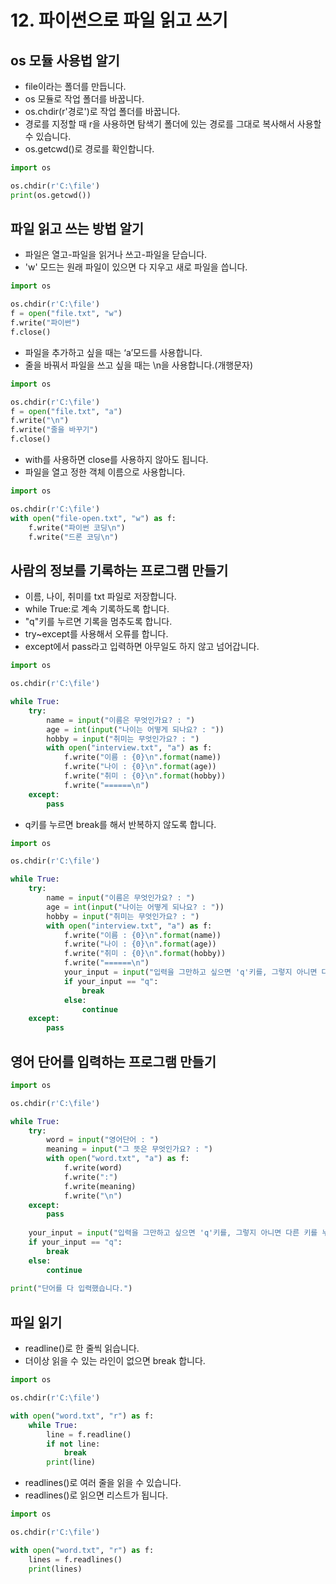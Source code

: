 # 12. 파이썬으로 파일 읽고 쓰기
## os 모듈 사용법 알기
* file이라는 폴더를 만듭니다.
* os 모듈로 작업 폴더를 바꿉니다.
* os.chdir(r'경로')로 작업 폴더를 바꿉니다.
* 경로를 지정할 때 r을 사용하면 탐색기 폴더에 있는 경로를 그대로 복사해서 사용할  수 있습니다.
* os.getcwd()로 경로를 확인합니다.
```python
import os

os.chdir(r'C:\file')
print(os.getcwd())
```

## 파일 읽고 쓰는 방법 알기
* 파일은 열고-파일을 읽거나 쓰고-파일을 닫습니다.
* 'w' 모드는 원래 파일이 있으면 다 지우고 새로 파일을 씁니다.
```python
import os

os.chdir(r'C:\file')
f = open("file.txt", "w")
f.write("파이썬")
f.close()
```
* 파일을 추가하고 싶을 때는 ‘a’모드를 사용합니다.
* 줄을 바꿔서 파일을 쓰고 싶을 때는 \n을 사용합니다.(개행문자)
```python
import os

os.chdir(r'C:\file')
f = open("file.txt", "a")
f.write("\n")
f.write("줄을 바꾸기")
f.close()
```
* with를 사용하면 close를 사용하지 않아도 됩니다.
* 파일을 열고 정한 객체 이름으로 사용합니다.
```python
import os

os.chdir(r'C:\file')
with open("file-open.txt", "w") as f:
    f.write("파이썬 코딩\n")
    f.write("드론 코딩\n")
```

## 사람의 정보를 기록하는 프로그램 만들기
* 이름, 나이, 취미를 txt 파일로 저장합니다.
* while True:로 계속 기록하도록 합니다.
* "q"키를 누르면 기록을 멈추도록 합니다.
* try~except를 사용해서 오류를 합니다.
* except에서 pass라고 입력하면 아무일도 하지 않고 넘어갑니다.
```python
import os

os.chdir(r'C:\file')

while True:
    try:
        name = input("이름은 무엇인가요? : ")
        age = int(input("나이는 어떻게 되나요? : "))
        hobby = input("취미는 무엇인가요? : ")        
        with open("interview.txt", "a") as f:
            f.write("이름 : {0}\n".format(name))
            f.write("나이 : {0}\n".format(age))
            f.write("취미 : {0}\n".format(hobby))           
            f.write("======\n")		
    except: 
        pass
```
* q키를 누르면 break를 해서 반복하지 않도록 합니다.
```python
import os

os.chdir(r'C:\file')

while True:
    try:
        name = input("이름은 무엇인가요? : ")
        age = int(input("나이는 어떻게 되나요? : "))
        hobby = input("취미는 무엇인가요? : ")        
        with open("interview.txt", "a") as f:
            f.write("이름 : {0}\n".format(name))
            f.write("나이 : {0}\n".format(age))
            f.write("취미 : {0}\n".format(hobby))           
            f.write("======\n")
            your_input = input("입력을 그만하고 싶으면 'q'키를, 그렇지 아니면 다른 키를 누르세요: ")
            if your_input == "q":
                break
            else:
                continue
    except: 
        pass
```

## 영어 단어를 입력하는 프로그램 만들기
```python
import os

os.chdir(r'C:\file')

while True:
    try:
        word = input("영어단어 : ")
        meaning = input("그 뜻은 무엇인가요? : ")
        with open("word.txt", "a") as f:
            f.write(word)
            f.write(":")
            f.write(meaning)
            f.write("\n")
    except:
        pass
              
    your_input = input("입력을 그만하고 싶으면 'q'키를, 그렇지 아니면 다른 키를 누르세요: ")
    if your_input == "q":
        break
    else:
        continue
    
print("단어를 다 입력했습니다.")
```

## 파일 읽기
* readline()로 한 줄씩 읽습니다.
* 더이상 읽을 수 있는 라인이 없으면 break 합니다.
```python
import os

os.chdir(r'C:\file')

with open("word.txt", "r") as f:
    while True:
        line = f.readline()
        if not line:
            break
        print(line)
```     
* readlines()로 여러 줄을 읽을 수 있습니다.
* readlines()로 읽으면 리스트가 됩니다.
```python
import os

os.chdir(r'C:\file')

with open("word.txt", "r") as f:
    lines = f.readlines()
    print(lines)
```
